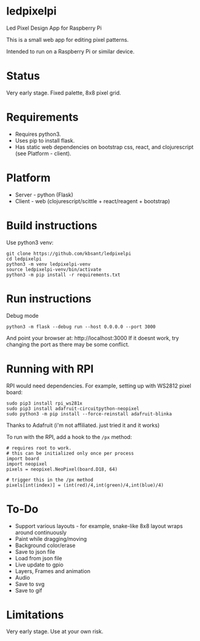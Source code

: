 # ledpixelpi
Led Pixel Design App for Raspberry Pi

This is a small web app for editing pixel patterns.

Intended to run on a Raspberry Pi or similar device.


# Status

Very early stage. Fixed palette, 8x8 pixel grid.

# Requirements

* Requires python3.
* Uses pip to install flask. 
* Has static web dependencies on bootstrap css, react, and clojurescript (see Platform - client).

# Platform

* Server - python (Flask)
* Client - web (clojurescript/scittle + react/reagent + bootstrap)

# Build instructions

Use python3 venv:

    git clone https://github.com/kbsant/ledpixelpi
    cd ledpixelpi
    python3 -m venv ledpixelpi-venv
    source ledpixelpi-venv/bin/activate
	python3 -m pip install -r requirements.txt

# Run instructions

Debug mode

    python3 -m flask --debug run --host 0.0.0.0 --port 3000

And point your browser at: http://localhost:3000
If it doesnt work, try changing the port as there may be some conflict.


# Running with RPI 

RPI would need dependencies. For example, setting up with WS2812 pixel board:

    sudo pip3 install rpi_ws281x
    sudo pip3 install adafruit-circuitpython-neopixel
    sudo python3 -m pip install --force-reinstall adafruit-blinka
	
 Thanks to Adafruit (i'm not affiliated. just tried it and it works)

To run with the RPI, add a hook to the `/px` method:

    # requires root to work.
	# this can be initialized only once per process
    import board
    import neopixel
    pixels = neopixel.NeoPixel(board.D18, 64)

    # trigger this in the /px method
    pixels[int(index)] = (int(red)/4,int(green)/4,int(blue)/4)



# To-Do

* Support various layouts - for example, snake-like 8x8 layout wraps around continuously
* Paint while dragging/moving
* Background color/erase
* Save to json file
* Load from json file
* Live update to gpio
* Layers, Frames and animation
* Audio
* Save to svg 
* Save to gif

# Limitations

Very early stage. Use at your own risk.
